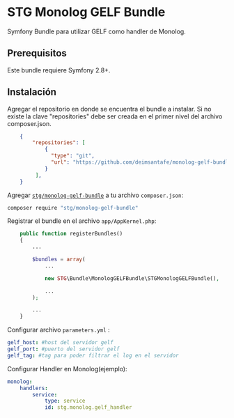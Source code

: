 STG Monolog GELF Bundle
==================
Symfony Bundle para utilizar GELF como handler de Monolog.

Prerequisitos
-------------

Este bundle requiere Symfony 2.8+.

Instalación
---------------

Agregar el repositorio en donde se encuentra el bundle a instalar. Si no 
existe la clave "repositories" debe ser creada en el primer nivel del 
archivo composer.json.

```json
    {
        "repositories": [
            {
              "type": "git",
              "url": "https://github.com/deimsantafe/monolog-gelf-bundle"
            }
         ],
    }
```
Agregar [`stg/monolog-gelf-bundle`](https://github.com/deimsantafe/monolog-gelf-bundle)
a tu archivo `composer.json`:


```bash
composer require "stg/monolog-gelf-bundle"
```

Registrar el bundle en el archivo `app/AppKernel.php`:
```php
    public function registerBundles()
    {
        ...

        $bundles = array(
            ...

            new STG\Bundle\MonologGELFBundle\STGMonologGELFBundle(),

            ...
        );

        ...
    }
```

Configurar archivo `parameters.yml` :

```yml
gelf_host: #host del servidor gelf
gelf_port: #puerto del servidor gelf
gelf_tag: #tag para poder filtrar el log en el servidor
```

Configurar Handler en Monolog(ejemplo):

```yml
monolog:
    handlers:
        service:
            type: service
            id: stg.monolog.gelf_handler
```
